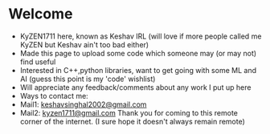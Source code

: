 # Welcome

- KyZEN1711 here, known as Keshav IRL (will love if more people called me KyZEN but Keshav ain't too bad either)
- Made this page to upload some code which someone may (or may not) find useful 
- Interested in C++,python libraries, want to get going with some ML and AI (guess this point is my 'code' wishlist)
- Will appreciate any feedback/comments about any work I put up here
- Ways to contact me:
- Mail1: keshavsinghal2002@gmail.com
- Mail2: kyzen1711@gmail.com
Thank you for coming to this remote corner of the internet. (I sure hope it doesn't always remain remote)

<!---
KyZEN1711/KyZEN1711 is a ✨ special ✨ repository because its `README.md` (this file) appears on your GitHub profile.
You can click the Preview link to take a look at your changes.
--->
